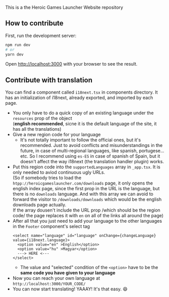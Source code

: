 This is a the Heroic Games Launcher Website repository

## How to contribute

First, run the development server:

```bash
npm run dev
# or
yarn dev
```

Open [http://localhost:3000](http://localhost:3000) with your browser to see the result.

## Contribute with translation

You can find a component called `i18next.tsx` in components directory.
It has an initialization of i18next, already exported, and imported by each page.
- You only have to do a quick copy of an existing language under the `resources` prop of the object  
(**english recommended**, sicne it is the default language of the site, it has all the translations)
- Give a new region code for your language 
  - It's not totally important to follow the official ones, but it's recommended. 
  Just to avoid conflicts and misunderstandings in the future, in case of multi-regional languages, like spanish, portugese... etc. 
  So I recommend using `es-ES` in case of spanish of Spain, but it doesn't affect the way i18next (the translation handler plugin) works.
- Put this region code into the `supportedLanguages` array in  `_app.tsx`. It is only needed to aviod continuous ugly URLs.  
(So if somebody tries to load the `htpp://heroicgameslauncher.com/downloads` page, it only opens the english index page, since the first prop in the URL is the language, but there is no `downloads` language. And with this array we can avoid to forward the visitor to `/downloads/downloads` which would be the english downloads page actually.  
If the array dousen't include the URL prop /which should be the region code/ the page replaces it with `en` on all of the links all around the page)
- After all that you just need to add your language to the other languages in the `Footer` component's  select tag
  ```
  <select name="language" id="language" onChange={changeLanguage} value={i18next.language}>
    <option value="en" >English</option>
    <option value="hu" >Magyar</option>
    ---> HERE <---
  </select>
  ``` 
  - The value and "selected" condition of the `<option>` have to be the **same code you have given to your language**
- Now you can reach your own language at `http://localhost:3000/YOUR_CODE/`
- You can now start translating! YAAAY! It's that easy. :smile:
